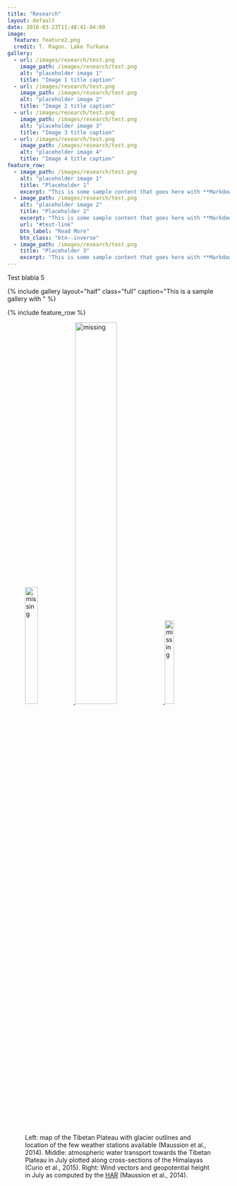 ```yaml
---
title: "Research"
layout: default
date: 2016-03-23T11:48:41-04:00
image:
  feature: feature2.png
  credit: T. Ragon. Lake Turkana
gallery:
  - url: /images/research/test.png
    image_path: /images/research/test.png
    alt: "placeholder image 1"
    title: "Image 1 title caption"
  - url: /images/research/test.png
    image_path: /images/research/test.png
    alt: "placeholder image 2"
    title: "Image 2 title caption"
  - url: /images/research/test.png
    image_path: /images/research/test.png
    alt: "placeholder image 3"
    title: "Image 3 title caption"
  - url: /images/research/test.png
    image_path: /images/research/test.png
    alt: "placeholder image 4"
    title: "Image 4 title caption"
feature_row:
  - image_path: /images/research/test.png
    alt: "placeholder image 1"
    title: "Placeholder 1"
    excerpt: "This is some sample content that goes here with **Markdown** formatting."
  - image_path: /images/research/test.png
    alt: "placeholder image 2"
    title: "Placeholder 2"
    excerpt: "This is some sample content that goes here with **Markdown** formatting."
    url: "#test-link"
    btn_label: "Read More"
    btn_class: "btn--inverse"
  - image_path: /images/research/test.png
    title: "Placeholder 3"
    excerpt: "This is some sample content that goes here with **Markdown** formatting."
---
```


Test blabla 5

{% include gallery layout="half" class="full" caption="This is a sample gallery with " %}

{% include feature_row %}




<figure>
    <a href="/images/research/Fig_HARDom.jpg" >
    <img src="/images/research/Fig_HARDom.jpg" alt="missing" width="26%" />
    </a>
    <a href="/images/research/Fig_Curio.jpg" >
    <img src="/images/research/Fig_Curio.jpg" alt="missing" width="47%" />
    </a>
    <a href="/images/research/Fig_Clim.jpg" >
    <img src="/images/research/Fig_Clim.jpg" alt="missing" width="22%" />
    </a>
    <figcaption>Left: map of the Tibetan Plateau with glacier outlines and location
    of the few weather stations available (Maussion et al., 2014). Middle: atmospheric
    water transport towards the Tibetan Plateau in July plotted along cross-sections
    of the Himalayas (Curio et al., 2015). Right: Wind vectors and geopotential
    height in July as computed by the  <a href="http://www.klima.tu-berlin.de/har/">HAR</a>  
    (Maussion et al., 2014). </figcaption>
</figure>
